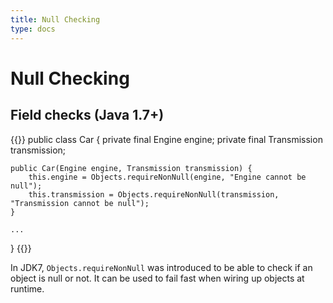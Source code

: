 ```yaml
---
title: Null Checking
type: docs
---
```


# Null Checking

## Field checks (Java 1.7+)

{{<highlight java>}}
public class Car {
    private final Engine engine;
    private final Transmission transmission;

    public Car(Engine engine, Transmission transmission) {
        this.engine = Objects.requireNonNull(engine, "Engine cannot be null");
        this.transmission = Objects.requireNonNull(transmission, "Transmission cannot be null");
    }

    ...
}
{{</highlight>}}

In JDK7, `Objects.requireNonNull` was introduced to be able to check if an object is null or not.
It can be used to fail fast when wiring up objects at runtime.
